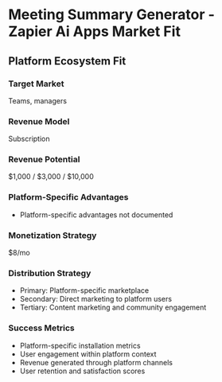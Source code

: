# Meeting Summary Generator - Zapier Ai Apps Market Fit

## Platform Ecosystem Fit

### Target Market
Teams, managers

### Revenue Model
Subscription

### Revenue Potential
$1,000 / $3,000 / $10,000

### Platform-Specific Advantages
- Platform-specific advantages not documented

### Monetization Strategy
$8/mo

### Distribution Strategy
- Primary: Platform-specific marketplace
- Secondary: Direct marketing to platform users
- Tertiary: Content marketing and community engagement

### Success Metrics
- Platform-specific installation metrics
- User engagement within platform context
- Revenue generated through platform channels
- User retention and satisfaction scores
